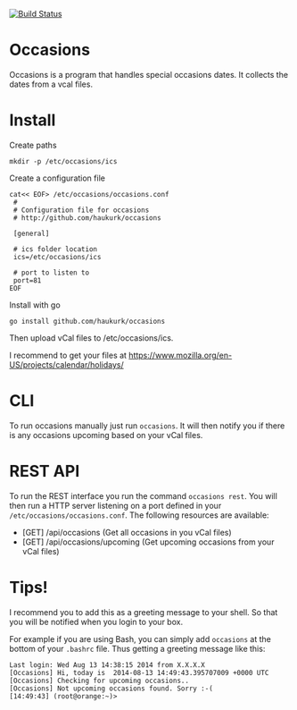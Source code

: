 [![Build Status](https://travis-ci.org/haukurk/occasions.svg?branch=master)](https://travis-ci.org/haukurk/occasions)

# Occasions
Occasions is a program that handles special occasions dates. 
It collects the dates from a vcal files. 

# Install

Create paths
```
mkdir -p /etc/occasions/ics
```

Create a configuration file
```
cat<< EOF> /etc/occasions/occasions.conf
 # 
 # Configuration file for occasions
 # http://github.com/haukurk/occasions
 
 [general]
 
 # ics folder location 
 ics=/etc/occasions/ics

 # port to listen to
 port=81
EOF

```

Install with go
``` 
go install github.com/haukurk/occasions
```

Then upload vCal files to /etc/occasions/ics.

I recommend to get your files at
https://www.mozilla.org/en-US/projects/calendar/holidays/

# CLI

To run occasions manually just run ```occasions```. 
It will then notify you if there is any occasions upcoming based on your vCal files.

# REST API

To run the REST interface you run the command ```occasions rest```.
You will then run a HTTP server listening on a port defined in your ```/etc/occasions/occasions.conf```.
The following resources are available:
* [GET] /api/occasions
  (Get all occasions in you vCal files)
* [GET] /api/occasions/upcoming
  (Get upcoming occasions from your vCal files)

# Tips!

I recommend you to add this as a greeting message to your shell. 
So that you will be notified when you login to your box.

For example if you are using Bash, you can simply add ```occasions``` at the bottom of your ```.bashrc``` file.
Thus getting a greeting message like this:
```
Last login: Wed Aug 13 14:38:15 2014 from X.X.X.X
[Occasions] Hi, today is  2014-08-13 14:49:43.395707009 +0000 UTC
[Occasions] Checking for upcoming occasions..
[Occasions] Not upcoming occasions found. Sorry :-(
[14:49:43] (root@orange:~)> 

```

